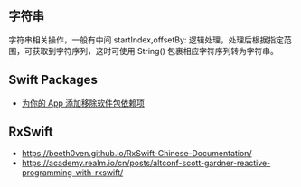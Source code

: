 ## 字符串
字符串相关操作，一般有中间 startIndex,offsetBy: 逻辑处理，处理后根据指定范围，可获取到字符序列，这时可使用 String() 包裹相应字符序列转为字符串。

## Swift Packages
- [为你的 App 添加移除软件包依赖项](https://developer.apple.com/cn/documentation/xcode/adding_package_dependencies_to_your_app/)

## RxSwift
- https://beeth0ven.github.io/RxSwift-Chinese-Documentation/
- https://academy.realm.io/cn/posts/altconf-scott-gardner-reactive-programming-with-rxswift/
